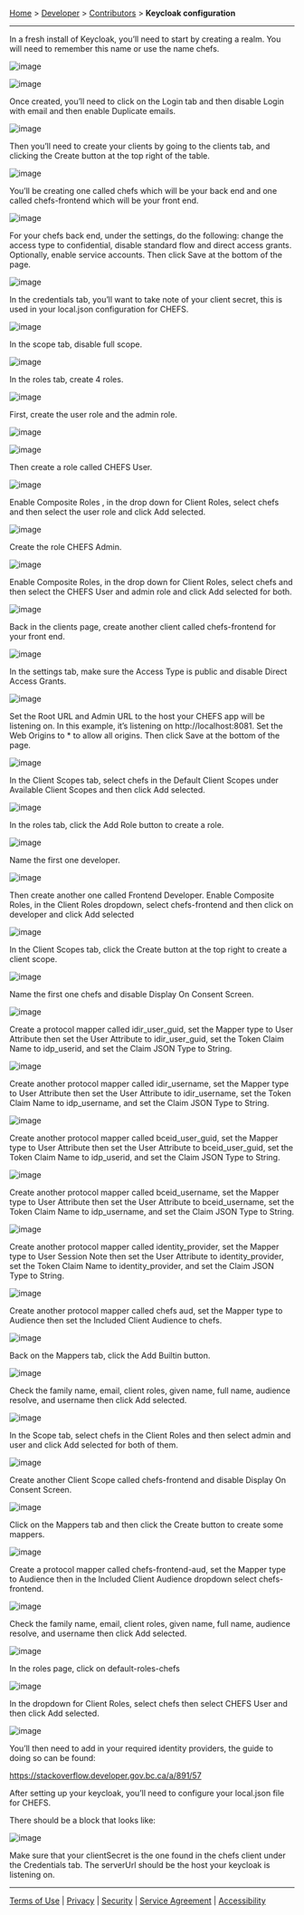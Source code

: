 [Home](index) > [Developer](Developer) > [Contributors](Contributors) > **Keycloak configuration**
***

In a fresh install of Keycloak, you’ll need to start by creating a realm. You will need to remember this name or use the name chefs.

![image](images/key1.png)

![image](images/key2.png)

Once created, you’ll need to click on the Login tab and then disable Login with email and then enable Duplicate emails.

![image](images/key3.png)

Then you’ll need to create your clients by going to the clients tab, and clicking the Create button at the top right of the table.

![image](images/key4.png)

You’ll be creating one called chefs which will be your back end and one called chefs-frontend which will be your front end.

![image](images/key5.png)

For your chefs back end, under the settings, do the following: change the access type to confidential, disable standard flow and direct access grants. Optionally, enable service accounts. Then click Save at the bottom of the page.

![image](images/key6.png)

In the credentials tab, you’ll want to take note of your client secret, this is used in your local.json configuration for CHEFS.

![image](images/key7.png)

In the scope tab, disable full scope.

![image](images/key8.png)

In the roles tab, create 4 roles.

![image](images/key9.png)

First, create the user role and the admin role.

![image](images/key10.png)

![image](images/key11.png)

Then create a role called CHEFS User.

![image](images/key12.png)

Enable Composite Roles , in the drop down for Client Roles, select chefs and then select the user role and click Add selected.

![image](images/key13.png)

Create the role CHEFS Admin.

![image](images/key14.png)

Enable Composite Roles, in the drop down for Client Roles, select chefs and then select the CHEFS User and admin role and click Add selected for both.

![image](images/key15.png)

Back in the clients page, create another client called chefs-frontend for your front end.

![image](images/key16.png)

In the settings tab, make sure the Access Type is public and disable Direct Access Grants.

![image](images/key17.png)

Set the Root URL and Admin URL to the host your CHEFS app will be listening on. In this example, it’s listening on http://localhost:8081. Set the Web Origins to * to allow all origins. Then click Save at the bottom of the page.

![image](images/key18.png)

In the Client Scopes tab, select chefs in the Default Client Scopes under Available Client Scopes and then click Add selected.

![image](images/key19.png)

In the roles tab, click the Add Role button to create a role.

![image](images/key20.png)

Name the first one developer.

![image](images/key21.png)


Then create another one called Frontend Developer. Enable Composite Roles, in the Client Roles dropdown, select chefs-frontend and then click on developer and click Add selected

![image](images/key22.png)

In the Client Scopes tab, click the Create button at the top right to create a client scope.

![image](images/key23.png)

Name the first one chefs and disable Display On Consent Screen.

![image](images/key24.png)

Create a protocol mapper called idir_user_guid, set the Mapper type to User Attribute then set the User Attribute to idir_user_guid, set the Token Claim Name to idp_userid, and set the Claim JSON Type to String.

![image](images/key25.png)

Create another protocol mapper called idir_username, set the Mapper type to User Attribute then set the User Attribute to idir_username, set the Token Claim Name to idp_username, and set the Claim JSON Type to String.

![image](images/key26.png)

Create another protocol mapper called bceid_user_guid, set the Mapper type to User Attribute then set the User Attribute to bceid_user_guid, set the Token Claim Name to idp_userid, and set the Claim JSON Type to String.

![image](images/key27.png)

Create another protocol mapper called bceid_username, set the Mapper type to User Attribute then set the User Attribute to bceid_username, set the Token Claim Name to idp_username, and set the Claim JSON Type to String.

![image](images/key28.png)

Create another protocol mapper called identity_provider, set the Mapper type to User Session Note then set the User Attribute to identity_provider, set the Token Claim Name to identity_provider, and set the Claim JSON Type to String.

![image](images/key29.png)

Create another protocol mapper called chefs aud, set the Mapper type to Audience then set the Included Client Audience to chefs.

![image](images/key30.png)

Back on the Mappers tab, click the Add Builtin button.

![image](images/key31.png)

Check the family name, email, client roles, given name, full name, audience resolve, and username then click Add selected.

![image](images/key32.png)

In the Scope tab, select chefs in the Client Roles and then select admin and user and click Add selected for both of them.

![image](images/key33.png)

Create another Client Scope called chefs-frontend and disable Display On Consent Screen.

![image](images/key34.png)

Click on the Mappers tab and then click the Create button to create some mappers.

![image](images/key35.png)

Create a protocol mapper called chefs-frontend-aud, set the Mapper type to Audience then in the Included Client Audience dropdown select chefs-frontend.

![image](images/key36.png)

Check the family name, email, client roles, given name, full name, audience resolve, and username then click Add selected.

![image](images/key37.png)

In the roles page, click on default-roles-chefs

![image](images/key38.png)

In the dropdown for Client Roles, select chefs then select CHEFS User and then click Add selected.

![image](images/key39.png)

You’ll then need to add in your required identity providers, the guide to doing so can be found:

https://stackoverflow.developer.gov.bc.ca/a/891/57

After setting up your keycloak, you’ll need to configure your local.json file for CHEFS.

There should be a block that looks like:

![image](images/key40.png)

Make sure that your clientSecret is the one found in the chefs client under the Credentials tab. The serverUrl should be the host your keycloak is listening on.

***
[Terms of Use](Terms-of-Use) | [Privacy](Privacy) | [Security](Security) | [Service Agreement](Service-Agreement) | [Accessibility](Accessibility)





















